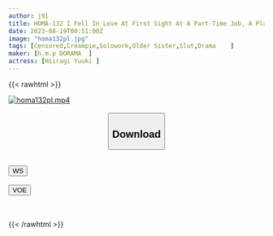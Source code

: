```yaml
---
author: j91
title: HOMA-132 I Fell In Love At First Sight At A Part-Time Job, A Plain But Neat Literary Girl'S Older Sister Was Actually A Slut With A Bottomless Sexual Desire Full Of Tattoos ... I Was Deprived Of My Virginity And I Was Addicted To Melting Swamp SEX Yuuki Hiiragi
date: 2023-08-19T00:51:00Z
image: "homa132pl.jpg"
tags: [Censored,Creampie,Solowork,Older Sister,Slut,Drama	 ]
maker: [h.m.p DORAMA  ]
actress: [Hiiragi Yuuki ]
---
```



{{< rawhtml >}}

<div class="video" data-videoid="qehld5h0p1xe">
    <a href="javascript:;">
        <img src="https://my.j91.asia/posts/homa132pl/homa132pl.jpg" width="WIDTH" height="HEIGHT" alt="homa132pl.mp4" loading="lazy">
    </a>
</div>

<script type="text/javascript" src="https://j91.asia/asset/on-demand-ws.js"></script>

<br>
  <link rel="stylesheet" href="https://j91.asia/asset/bs5.css">
  
  <center>
  <button class="btn btn-primary" type="button" data-bs-toggle="collapse" data-bs-target=".multi-collapse" aria-expanded="false" aria-controls="multiCollapseExample1 multiCollapseExample2"><h2>Download</h2></button></center>
</p>
<div class="row">
  <div class="col">
    <div class="collapse multi-collapse" id="multiCollapseExample1">
      <div class="card card-body">
	      	      <br>
<div class="buttons">  
<a href="https://wolfstream.tv/qehld5h0p1xe"><button class="btn-hover color-3"><i class="fa fa-download"></i> WS</button></a></div>
    </div>
  </div>
</div>
  <div class="col">
    <div class="collapse multi-collapse" id="multiCollapseExample2">
      <div class="card card-body">
	      <br>
<div class="buttons">
    <a href="https://voe.sx/yeyakk037ftw.html"><button class="btn-hover color-9"><i class="fa fa-download"></i> VOE</button></a></div>
<br><br>
      </div>
    </div>
  </div>
</div>

{{< /rawhtml >}}